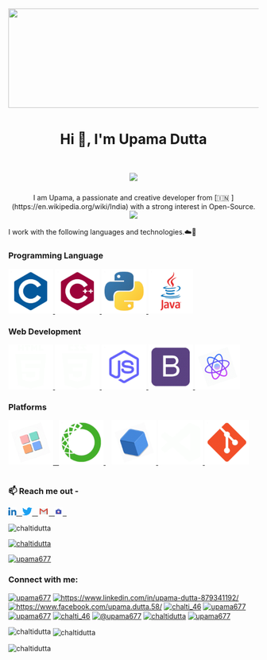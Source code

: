 <h1 align="center"><img src="https://media1.tenor.com/images/d9f9556645d9a96ce023f3367d4403f8/tenor.gif?itemid=17795276" width="1000" height="200" /></h1>
<h1 align="center">Hi 👋, I'm Upama Dutta</h1>
<h1 align="center"><img src="https://thumbs.gfycat.com/ChubbyBreakableDuiker.webp"  height="60" /></h1>

<p align="center">I am Upama, a passionate and creative developer from [🇮🇳 ](https://en.wikipedia.org/wiki/India)&nbsp;with a strong interest in Open-Source. <img src="https://thumbs.gfycat.com/GraveAptGrosbeak.webp"  height="15" />

I work with the following languages and technologies.☁️🚀

### Programming Language
<p float="left">
  <a href="https://en.wikipedia.org/wiki/C_%28programming_language%29" target="_blank" >
    <img src="https://raw.githubusercontent.com/aayushakrrana/aayushakrrana/master/templates/c.gif"  height="90" />
  </a>
  <a href="https://en.wikipedia.org/wiki/C%2B%2B" target="_blank" >
    <img src="https://raw.githubusercontent.com/aayushakrrana/aayushakrrana/master/templates/cpp.gif"  height="90" /> 
  </a>
  <a href="https://www.python.org/" target="_blank" >
    <img src="https://raw.githubusercontent.com/aayushakrrana/aayushakrrana/master/templates/python.gif"  height="90" />
  </a>
  <a href="https://www.java.com/" target="_blank" >
    <img src="https://raw.githubusercontent.com/aayushakrrana/aayushakrrana/master/templates/java.gif"  height="90" />
  </a>
 </p>
  
### Web Development
  
 <p float="left">
  <a href="https://en.wikipedia.org/wiki/HTML5" target="_blank" >
    <img src="https://raw.githubusercontent.com/aayushakrrana/aayushakrrana/master/templates/html.gif"  height="90" />
  </a> 
  <a href="https://www.w3.org/TR/CSS2/" target="_blank" >
    <img src="https://raw.githubusercontent.com/aayushakrrana/aayushakrrana/master/templates/css.gif"  height="90" />
  </a>
   <a href="https://en.wikipedia.org/wiki/JavaScript" target="_blank" >
    <img src="https://raw.githubusercontent.com/aayushakrrana/aayushakrrana/master/templates/jss.gif"  height="90" />
  </a> 
  <a href="https://getbootstrap.com/" target="_blank" >
    <img src="https://raw.githubusercontent.com/aayushakrrana/aayushakrrana/master/templates/boots.gif"  height="90" />
  </a>
  <a href="https://reactjs.org/" target="_blank" >
    <img src="https://raw.githubusercontent.com/aayushakrrana/aayushakrrana/master/templates/react.gif"  height="90" />
  </a>
 </p>
  


### Platforms
  
 <p float="left">
  <a href="http://www.codeblocks.org/" target="_blank" >
   <img src="https://raw.githubusercontent.com/aayushakrrana/aayushakrrana/master/templates/codeblock.gif"  height="90" />&nbsp;&nbsp;
  </a>
  <a href="https://www.anaconda.com/" target="_blank" >
    <img src="https://raw.githubusercontent.com/aayushakrrana/aayushakrrana/master/templates/anaconda.gif"  height="90" />
  </a>&nbsp;&nbsp;
  <a href="http://netbeans.org/" target="_blank" >
   <img src="https://raw.githubusercontent.com/aayushakrrana/aayushakrrana/master/templates/netbean.gif"  height="90" />
  </a>
   <a href="https://code.visualstudio.com/" target="_blank" >
  <img src="https://raw.githubusercontent.com/aayushakrrana/aayushakrrana/master/templates/vscode.gif"  height="90" />
  </a>
   <a href="https://git-scm.com/" target="_blank" >
   <img src="https://raw.githubusercontent.com/aayushakrrana/aayushakrrana/master/templates/git.gif"  height="90" />
  </a>
</p>

#   

### 📫 Reach me out -
  <a href="https://www.linkedin.com/in/upama-dutta-she-her-879341192/" target="_blank" >
   <img src="https://raw.githubusercontent.com/aayushakrrana/aayushakrrana/master/.png/linkedin.png"  />&nbsp;&nbsp;
  </a><a href="https://twitter.com/Upama677" target="_blank" >
   <img src="https://raw.githubusercontent.com/aayushakrrana/aayushakrrana/master/.png/twitter.png"  />&nbsp;&nbsp;
  </a> <a href="upamadutta2017@gmail.com" target="_blank" >
   <img src="https://raw.githubusercontent.com/aayushakrrana/aayushakrrana/master/.png/email.png"  />&nbsp;&nbsp;
  </a><a href="#" target="_blank" >
   <img src="https://raw.githubusercontent.com/aayushakrrana/aayushakrrana/master/.png/portfolio.png"  />&nbsp;&nbsp;
  </a> 

<p align="left"> <img src="https://komarev.com/ghpvc/?username=chaltidutta&label=Profile%20views&color=0e75b6&style=flat" alt="chaltidutta" /> </p>

<p align="left"> <a href="https://github.com/ryo-ma/github-profile-trophy"><img src="https://github-profile-trophy.vercel.app/?username=chaltidutta" alt="chaltidutta" /></a> </p>

<p align="left"> <a href="https://twitter.com/upama677" target="blank"><img src="https://img.shields.io/twitter/follow/upama677?logo=twitter&style=for-the-badge" alt="upama677" /></a> </p>

<h3 align="left">Connect with me:</h3>
<p align="left">
<a href="https://twitter.com/upama677" target="blank"><img align="center" src="https://cdn.jsdelivr.net/npm/simple-icons@3.0.1/icons/twitter.svg" alt="upama677" height="30" width="40" /></a>
<a href="https://linkedin.com/in/https://www.linkedin.com/in/upama-dutta-879341192/" target="blank"><img align="center" src="https://cdn.jsdelivr.net/npm/simple-icons@3.0.1/icons/linkedin.svg" alt="https://www.linkedin.com/in/upama-dutta-879341192/" height="30" width="40" /></a>
<a href="https://fb.com/https://www.facebook.com/upama.dutta.58/" target="blank"><img align="center" src="https://cdn.jsdelivr.net/npm/simple-icons@3.0.1/icons/facebook.svg" alt="https://www.facebook.com/upama.dutta.58/" height="30" width="40" /></a>
<a href="https://instagram.com/chalti_46" target="blank"><img align="center" src="https://cdn.jsdelivr.net/npm/simple-icons@3.0.1/icons/instagram.svg" alt="chalti_46" height="30" width="40" /></a>
<a href="https://www.codechef.com/users/upama677" target="blank"><img align="center" src="https://cdn.jsdelivr.net/npm/simple-icons@3.1.0/icons/codechef.svg" alt="upama677" height="30" width="40" /></a>
<a href="https://www.hackerrank.com/upama677" target="blank"><img align="center" src="https://cdn.jsdelivr.net/npm/simple-icons@3.0.1/icons/hackerrank.svg" alt="upama677" height="30" width="40" /></a>
<a href="https://www.leetcode.com/chalti_46" target="blank"><img align="center" src="https://cdn.jsdelivr.net/npm/simple-icons@3.0.1/icons/leetcode.svg" alt="chalti_46" height="30" width="40" /></a>
<a href="https://www.hackerearth.com/@upama677" target="blank"><img align="center" src="https://cdn.jsdelivr.net/npm/simple-icons@3.0.1/icons/hackerearth.svg" alt="@upama677" height="30" width="40" /></a>
<a href="https://auth.geeksforgeeks.org/user/chaltidutta" target="blank"><img align="center" src="https://cdn.jsdelivr.net/npm/simple-icons@3.0.1/icons/geeksforgeeks.svg" alt="chaltidutta" height="30" width="40" /></a>
<a href="https://www.topcoder.com/members/upama677" target="blank"><img align="center" src="https://cdn.jsdelivr.net/npm/simple-icons@3.0.1/icons/topcoder.svg" alt="upama677" height="30" width="40" /></a>
</p>



<p><img align="left" src="https://github-readme-stats.vercel.app/api/top-langs?username=chaltidutta&show_icons=true&locale=en&layout=compact" alt="chaltidutta" /></p>

<p>&nbsp;<img align="center" src="https://github-readme-stats.vercel.app/api?username=chaltidutta&show_icons=true&locale=en" alt="chaltidutta" /></p>

<p><img align="center" src="https://github-readme-streak-stats.herokuapp.com/?user=chaltidutta&" alt="chaltidutta" /></p></p>
